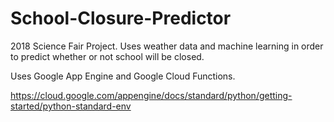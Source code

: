 # School-Closure-Predictor
2018 Science Fair Project. Uses weather data and machine learning in order to predict whether or not school will be closed.

Uses Google App Engine and Google Cloud Functions.

https://cloud.google.com/appengine/docs/standard/python/getting-started/python-standard-env
